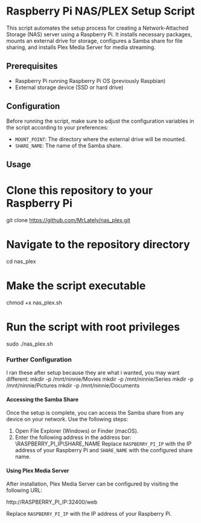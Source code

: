 # Raspberry Pi NAS/PLEX Setup Script

This script automates the setup process for creating a Network-Attached Storage (NAS) server using a Raspberry Pi.
It installs necessary packages, mounts an external drive for storage, configures a Samba share for file sharing,
and installs Plex Media Server for media streaming.

## Prerequisites

- Raspberry Pi running Raspberry Pi OS (previously Raspbian)
- External storage device (SSD or hard drive)

## Configuration

Before running the script, make sure to adjust the configuration variables in the script according to your preferences:

- `MOUNT_POINT`: The directory where the external drive will be mounted.
- `SHARE_NAME`: The name of the Samba share.

## Usage
# Clone this repository to your Raspberry Pi
git clone https://github.com/MrLately/nas_plex.git

# Navigate to the repository directory
cd nas_plex

# Make the script executable
chmod +x nas_plex.sh

# Run the script with root privileges
sudo ./nas_plex.sh


### Further Configuration
I ran these after setup because they are what i wanted, you may want different:
mkdir -p /mnt/ninnie/Movies
mkdir -p /mnt/ninnie/Series
mkdir -p /mnt/ninnie/Pictures
mkdir -p /mnt/ninnie/Documents

#### Accessing the Samba Share

Once the setup is complete, you can access the Samba share from any device on your network. Use the following steps:

1. Open File Explorer (Windows) or Finder (macOS).
2. Enter the following address in the address bar:
   \\RASPBERRY_PI_IP\SHARE_NAME
Replace `RASPBERRY_PI_IP` with the IP address of your Raspberry Pi and `SHARE_NAME` with the configured share name.

#### Using Plex Media Server

After installation, Plex Media Server can be configured by visiting the following URL:

http://RASPBERRY_PI_IP:32400/web

Replace `RASPBERRY_PI_IP` with the IP address of your Raspberry Pi.
